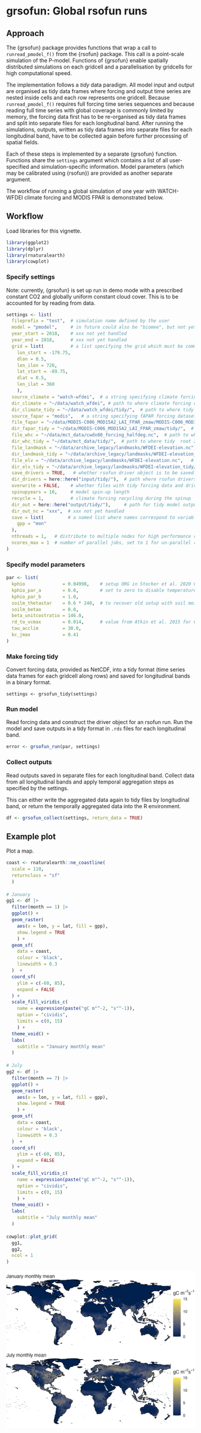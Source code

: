 # grsofun: Global rsofun runs

## Approach

The {grsofun} package provides functions that wrap a call to `runread_pmodel_f()` from the {rsofun} package. This call is a point-scale simulation of the P-model. Functions of {grsofun} enable spatially distributed simulations on each gridcell and a parallelisation by gridcells for high computational speed.

The implementation follows a *tidy* data paradigm. All model input and output are organised as tidy data frames where forcing and output time series are nested inside cells and each row represents one gridcell. Because `runread_pmodel_f()` requires full forcing time series sequences and because reading full time series with global coverage is commonly limited by memory, the forcing data first has to be re-organised as tidy data frames and split into separate files for each longitudinal band. After running the simulations, outputs, written as tidy data frames into separate files for each longitudinal band, have to be collected again before further processing of spatial fields.

Each of these steps is implemented by a separate {grsofun} function. Functions share the `settings` argument which contains a list of all user-specified and simulation-specific information. Model parameters (which may be calibrated using {rsofun}) are provided as another separate argument.

The workflow of running a global simulation of one year with WATCH-WFDEI climate forcing and MODIS FPAR is demonstrated below.

## Workflow

Load libraries for this vignette.

``` r
library(ggplot2)
library(dplyr)
library(rnaturalearth)
library(cowplot)
```

### Specify settings

Note: currently, {grsofun} is set up run in demo mode with a prescribed constant CO2 and globally uniform constant cloud cover. This is to be accounted for by reading from data.

``` r
settings <- list(
  fileprefix = "test",  # simulation name defined by the user
  model = "pmodel",     # in future could also be "biomee", but not yet implemented
  year_start = 2018,    # xxx not yet handled
  year_end = 2018,      # xxx not yet handled
  grid = list(          # a list specifying the grid which must be common to all forcing data
    lon_start = -179.75,
    dlon = 0.5,
    len_ilon = 720,
    lat_start = -89.75,
    dlat = 0.5,
    len_ilat = 360
    ),
  source_climate = "watch-wfdei",  # a string specifying climate forcing dataset-specific variables
  dir_climate = "~/data/watch_wfdei", # path to where climate forcing data is located
  dir_climate_tidy = "~/data/watch_wfdei/tidy/",  # path to where tidy climate forcing data is to be written
  source_fapar = "modis",   # a string specifying fAPAR forcing dataset-specific variables
  file_fapar = "~/data/MODIS-C006_MOD15A2_LAI_FPAR_zmaw/MODIS-C006_MOD15A2__LAI_FPAR__LPDAAC__GLOBAL_0.5degree__UHAM-ICDC__2000_2018__MON__fv0.02.nc",  # path to where fAPAR forcing data is located
  dir_fapar_tidy = "~/data/MODIS-C006_MOD15A2_LAI_FPAR_zmaw/tidy/",  # path to where tidy fAPAR forcing data is to be written
  file_whc = "~/data/mct_data/cwdx80_forcing_halfdeg.nc",  # path to where root zone storage capacity forcing data is located
  dir_whc_tidy = "~/data/mct_data/tidy/",  # path to where tidy  root zone storage capacity forcing data is to be written
  file_landmask = "~/data/archive_legacy/landmasks/WFDEI-elevation.nc",    # path to where land mask data is located
  dir_landmask_tidy = "~/data/archive_legacy/landmasks/WFDEI-elevation_tidy/",    # path to where tidy land mask data is to be written
  file_elv = "~/data/archive_legacy/landmasks/WFDEI-elevation.nc",   # path to where elevation data is located
  dir_elv_tidy = "~/data/archive_legacy/landmasks/WFDEI-elevation_tidy/",   # path to where tidy elevation data is to be written
  save_drivers = TRUE,   # whether rsofun driver object is to be saved. Uses additional disk space but substantially speeds up grsofun_run().
  dir_drivers = here::here("input/tidy/"),  # path where rsofun drivers are to be written
  overwrite = FALSE,    # whether files with tidy forcing data and drivers are to be overwritten. If false, reads files if available instead of re-creating them.
  spinupyears = 10,     # model spin-up length
  recycle = 1,          # climate forcing recycling during the spinup
  dir_out = here::here("output/tidy/"),     # path for tidy model output
  dir_out_nc = "xxx",  # xxx not yet handled
  save = list(         # a named list where names correspond to variable names in rsofun output and the value is a string specifying the temporal resolution to which global output is to be aggregated. 
    gpp = "mon"
  ),
  nthreads = 1,   # distribute to multiple nodes for high performance computing - xxx not yet implemented
  ncores_max = 1  # number of parallel jobs, set to 1 for un-parallel run
)
```

### Specify model parameters

``` r
par <- list(
  kphio              = 0.04998,    # setup ORG in Stocker et al. 2020 GMD
  kphio_par_a        = 0.0,        # set to zero to disable temperature-dependence of kphio
  kphio_par_b        = 1.0,
  soilm_thetastar    = 0.6 * 240,  # to recover old setup with soil moisture stress
  soilm_betao        = 0.0,
  beta_unitcostratio = 146.0,
  rd_to_vcmax        = 0.014,      # value from Atkin et al. 2015 for C3 herbaceous
  tau_acclim         = 30.0,
  kc_jmax            = 0.41
)
```

### Make forcing tidy

Convert forcing data, provided as NetCDF, into a tidy format (time series data frames for each gridcell along rows) and saved for longitudinal bands in a binary format.

```{r eval=FALSE}
settings <- grsofun_tidy(settings)
```

### Run model

Read forcing data and construct the driver object for an rsofun run. Run the model and save outputs in a tidy format in `.rds` files for each longitudinal band.

``` r
error <- grsofun_run(par, settings)
```

### Collect outputs

Read outputs saved in separate files for each longitudinal band. Collect data from all longitudinal bands and apply temporal aggregation steps as specified by the settings.

This can either write the aggregated data again to tidy files by longitudinal band, or return the temporally aggregated data into the R environment.

``` r
df <- grsofun_collect(settings, return_data = TRUE)
```

## Example plot

Plot a map.

``` r
coast <- rnaturalearth::ne_coastline(
  scale = 110, 
  returnclass = "sf"
  )

# January
gg1 <- df |> 
  filter(month == 1) |> 
  ggplot() +
  geom_raster(
    aes(x = lon, y = lat, fill = gpp),
    show.legend = TRUE
    ) +
  geom_sf(
    data = coast,
    colour = 'black',
    linewidth = 0.3
  )  +
  coord_sf(
    ylim = c(-60, 85),
    expand = FALSE
  ) +
  scale_fill_viridis_c(
    name = expression(paste("gC m"^-2, "s"^-1)),
    option = "cividis",
    limits = c(0, 15)
    ) +
  theme_void() +
  labs(
    subtitle = "January monthly mean"
  )

# July
gg2 <- df |> 
  filter(month == 7) |> 
  ggplot() +
  geom_raster(
    aes(x = lon, y = lat, fill = gpp),
    show.legend = TRUE
    ) +
  geom_sf(
    data = coast,
    colour = 'black',
    linewidth = 0.3
  )  +
  coord_sf(
    ylim = c(-60, 85),
    expand = FALSE
  ) +
  scale_fill_viridis_c(
    name = expression(paste("gC m"^-2, "s"^-1)),
    option = "cividis",
    limits = c(0, 15)
    ) +
  theme_void() +
  labs(
    subtitle = "July monthly mean"
  )

cowplot::plot_grid(
  gg1, 
  gg2,
  ncol = 1
)
```

![Global distribution of monthly mean GPP in January (top) and July (bottom).](man/figures/gpp_demo.png)
